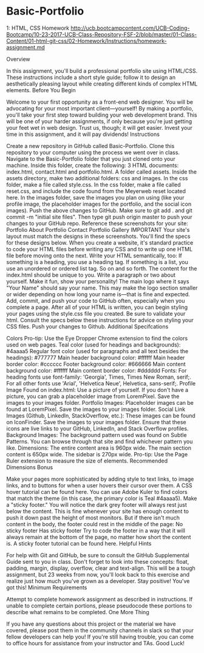 # Basic-Portfolio
1: HTML, CSS Homework
http://ucb.bootcampcontent.com/UCB-Coding-Bootcamp/10-23-2017-UCB-Class-Repository-FSF-2/blob/master/01-Class-Content/01-html-git-css/02-Homework/Instructions/homework-assignment.md

Overview

In this assignment, you'll build a professional portfolio site using HTML/CSS. These instructions include a short style guide; follow it to design an aesthetically pleasing layout while creating different kinds of complex HTML elements.
Before You Begin

Welcome to your first opportunity as a front-end web designer. You will be advocating for your most important client—yourself! By making a portfolio, you'll take your first step toward building your web development brand.
This will be one of your harder assignments, if only because you're just getting your feet wet in web design. Trust us, though; it will get easier. Invest your time in this assignment, and it will pay dividends!
Instructions

Create a new repository in GitHub called Basic-Portfolio.
Clone this repository to your computer using the process we went over in class.
Navigate to the Basic-Portfolio folder that you just cloned onto your machine. Inside this folder, create the following:
3 HTML documents: index.html, contact.html and portfolio.html.
A folder called assets.
Inside the assets directory, make two additional folders: css and images.
In the css folder, make a file called style.css.
In the css folder, make a file called reset.css, and include the code found from the Meyerweb reset located here.
In the images folder, save the images you plan on using (like your profile image, the placeholder images for the portfolio, and the social icon images).
Push the above changes to GitHub.
Make sure to git add . and git commit -m "initial site files". Then type git push origin master to push your changes to your GitHub repo.
Reference these screenshots for your site:
Portfolio About
Portfolio Contact
Portfolio Gallery
IMPORTANT Your site's layout must match the designs in these screenshots. You'll find the specs for these designs below.
When you create a website, it's standard practice to code your HTML files before writing any CSS and to write up one HTML file before moving onto the next. Write your HTML semantically, too:
If something is a heading, you use a heading tag.
If something is a list, you use an unordered or ordered list tag.
So on and so forth.
The content for the index.html should be unique to you.
Write a paragraph or two about yourself. Make it fun, show your personality!
The main logo where it says "Your Name" should say your name. This may make the logo section smaller or wider depending on how long your name is—that is fine and expected.
Add, commit, and push your code to GitHub often, especially when you complete a page.
After all of your HTML is written, you can begin styling your pages using the style.css file you created.
Be sure to validate your html.
Consult the specs below these instructions for advice on styling your CSS files.
Push your changes to Github.
Additional Specifcations

Colors Pro-tip: Use the Eye Dropper Chrome extension to find the colors used on web pages.
Teal color (used for headings and backgrounds): #4aaaa5
Regular font color (used for paragraphs and all text besides the headings): #777777
Main header background color: #ffffff
Main header border color: #cccccc
Footer background color: #666666
Main content background color: #ffffff
Main content border color: #dddddd
Fonts:
For heading fonts use font-family: 'Georgia', Times, Times New Roman, serif;.
For all other fonts use 'Arial', 'Helvetica Neue', Helvetica, sans-serif;.
Profile Image Found on index.html:
Use a picture of yourself.
If you don't have a picture, you can grab a placeholder image from LoremPixel. Save the images to your images folder.
Portfolio Images:
Placeholder images can be found at LoremPixel.
Save the images to your images folder.
Social Link Images (Github, LinkedIn, StackOverflow, etc.):
These images can be found on IconFinder.
Save the images to your images folder.
Ensure that these icons are live links to your GitHub, LinkedIn, and Stack Overflow profiles.
Background Images:
The background pattern used was found on Subtle Patterns. You can browse through that site and find whichever pattern you like.
Dimensions:
The entire content area is 960px wide.
The main section content is 650px wide.
The sidebar is 270px wide.
Pro-tip: Use the Page Ruler extension to measure the size of elements.
Recommended Dimensions
Bonus

Make your pages more sophisticated by adding style to text links, to image links, and to buttons for when a user hovers their cursor over them. A CSS hover tutorial can be found here.
You can use Adobe Kuler to find colors that match the theme (in this case, the primary color is Teal #4aaaa5).
Make a "sticky footer." You will notice the dark grey footer will always rest just below the content. This is fine whenever your site has enough content to push it down past the height of most monitors. But if there isn't much content in the body, the footer could rest in the middle of the page:
No sticky footer
Has sticky footer
Try to code the footer in a way that it will always remain at the bottom of the page, no matter how short the content is. A sticky footer tutorial can be found here.
Helpful Hints

For help with Git and GitHub, be sure to consult the GitHub Supplemental Guide sent to you in class.
Don't forget to look into these concepts: float, padding, margin, display, overflow, clear and text-align.
This will be a tough assignment, but 23 weeks from now, you'll look back to this exercise and realize just how much you've grown as a developer. Stay positive! You've got this!
Minimum Requirements

Attempt to complete homework assignment as described in instructions. If unable to complete certain portions, please pseudocode these portions to describe what remains to be completed.
One More Thing

If you have any questions about this project or the material we have covered, please post them in the community channels in slack so that your fellow developers can help you! If you're still having trouble, you can come to office hours for assistance from your instructor and TAs.
Good Luck!
